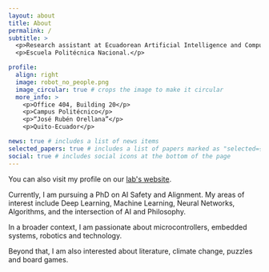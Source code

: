 ```yaml
---
layout: about
title: About
permalink: /
subtitle: >
  <p>Research assistant at Ecuadorean Artificial Intelligence and Computer Vision Lab.</p>
  <p>Escuela Politécnica Nacional.</p>

profile:
  align: right
  image: robot_no_people.png
  image_circular: true # crops the image to make it circular
  more_info: >
    <p>Office 404, Building 20</p>
    <p>Campus Politécnico</p>
    <p>“José Rubén Orellana”</p>
    <p>Quito-Ecuador</p>

news: true # includes a list of news items
selected_papers: true # includes a list of papers marked as "selected={true}"
social: true # includes social icons at the bottom of the page
---
```


You can also visit my profile on our [lab's website](https://laboratorio-ia.epn.edu.ec/en/members/m_members-active/31-msc-jonathan-zea).

Currently, I am pursuing a PhD on AI Safety and Alignment.
My areas of interest include Deep Learning, Machine Learning, Neural Networks, Algorithms, and the intersection of AI and Philosophy.

In a broader context, I am passionate about microcontrollers, embedded systems, robotics and technology.

Beyond that, I am also interested about literature, climate change, puzzles and board games.
